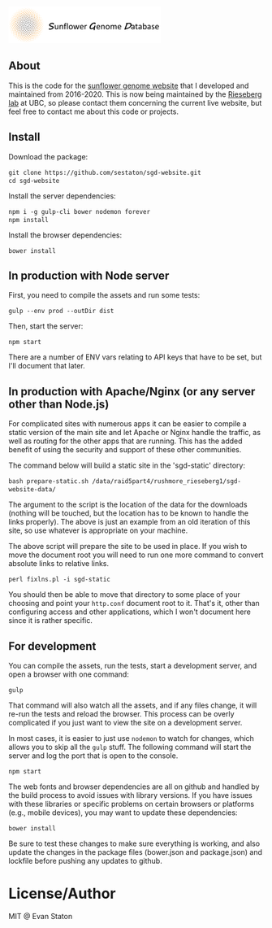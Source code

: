 [![SGD website](public/images/logo.png)](https://sunflowergenome.org)

## About

This is the code for the [sunflower genome website](https://sunflowergenome.org) that I developed
and maintained from 2016-2020. This is now being maintained by the [Rieseberg lab](https://github.com/rieseberglab) at UBC, so please
contact them concerning the current live website, but feel free to contact me about this code or projects.

## Install

Download the package:

    git clone https://github.com/sestaton/sgd-website.git
    cd sgd-website

Install the server dependencies:

    npm i -g gulp-cli bower nodemon forever
    npm install

Install the browser dependencies:

    bower install

## In production with Node server

First, you need to compile the assets and run some tests:
  
    gulp --env prod --outDir dist

Then, start the server:

    npm start

There are a number of ENV vars relating to API keys that have to be set, but I'll document that later.

## In production with Apache/Nginx (or any server other than Node.js)

For complicated sites with numerous apps it can be easier to compile a static version of the main site and let Apache or Nginx handle the traffic, as well as routing for the other apps that are running. This has the added benefit of using the security and support of these other communities. 

The command below will build a static site in the 'sgd-static' directory:

    bash prepare-static.sh /data/raid5part4/rushmore_rieseberg1/sgd-website-data/

The argument to the script is the location of the data for the downloads (nothing will be touched, but the location has to be known to handle the links properly). The above is just an example from an old iteration of this site, so use whatever is appropriate on your machine.

The above script will prepare the site to be used in place. If you wish to move the document root you will need to run one more command to convert absolute links to relative links.

    perl fixlns.pl -i sgd-static

You should then be able to move that directory to some place of your choosing and point your `http.conf` document root to it. That's it, other than configuring access and other applications, which I won't document here since it is rather specific.

## For development

You can compile the assets, run the tests, start a development server, and open a browser with one command:

    gulp

That command will also watch all the assets, and if any files change, it will re-run the tests and reload the browser. This process can be overly complicated if you just want to view the site on a development server. 

In most cases, it is easier to just use `nodemon` to watch for changes, which allows you to skip all the `gulp` stuff. The following command will start the server and log the port that is open to the console.

    npm start

The web fonts and browser dependencies are all on github and handled by the build process to avoid issues with library versions. If you have issues with these libraries or specific problems on certain browsers or platforms (e.g., mobile devices), you may want to update these dependencies:

    bower install

Be sure to test these changes to make sure everything is working, and also update the changes in the package files (bower.json and package.json) and lockfile before pushing any updates to github.

# License/Author

MIT @ Evan Staton